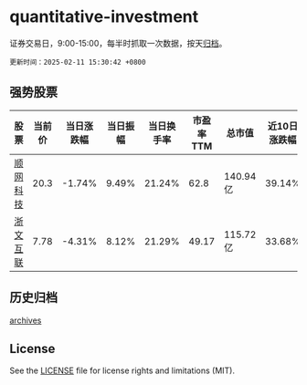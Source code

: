 # quantitative-investment

证券交易日，9:00-15:00，每半时抓取一次数据，按天[归档](archives)。

`更新时间：2025-02-11 15:30:42 +0800`

## 强势股票

|股票|当前价|当日涨跌幅|当日振幅|当日换手率|市盈率TTM|总市值|近10日涨跌幅|
|----|----|----|----|----|----|----|----|
|[顺网科技](https://xueqiu.com/S/SZ300113)|20.3|-1.74%|9.49%|21.24%|62.8|140.94亿|39.14%|
|[浙文互联](https://xueqiu.com/S/SH600986)|7.78|-4.31%|8.12%|21.29%|49.17|115.72亿|33.68%|

## 历史归档

[archives](archives)

## License

See the [LICENSE](LICENSE) file for license rights and limitations (MIT).